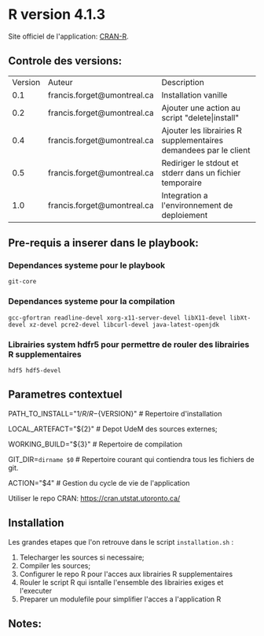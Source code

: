 
# R version 4.1.3

Site officiel de l'application: [CRAN-R](https://cran.r-project.org/).

## Controle des **versions**:

<table>
<tr>
    <td>Version</td><td>Auteur</td><td>Description</td>
</tr><tr>
    <td>0.1</td><td>francis.forget@umontreal.ca</td><td>Installation vanille</td>
</tr><tr>
    <td>0.2</td><td>francis.forget@umontreal.ca</td><td>Ajouter une action au script "delete|install"</td>
</tr><tr>
    <td>0.4</td><td>francis.forget@umontreal.ca</td><td>Ajouter les librairies R supplementaires demandees par le client</td>
</tr><tr>
    <td>0.5</td><td>francis.forget@umontreal.ca</td><td>Rediriger le stdout et stderr dans un fichier temporaire</td>
</tr><tr>
    <td>1.0</td><td>francis.forget@umontreal.ca</td><td>Integration a l'environnement de deploiement</td>
</tr>
</table>

## Pre-requis a inserer dans le playbook:
### Dependances systeme pour le playbook
`git-core`

### Dependances systeme pour la compilation
`gcc-gfortran readline-devel xorg-x11-server-devel libX11-devel libXt-devel xz-devel pcre2-devel libcurl-devel java-latest-openjdk`

### Librairies system hdfr5 pour permettre de rouler des librairies R supplementaires
`hdf5 hdf5-devel`

## Parametres contextuel

PATH_TO_INSTALL="${1}/R/R-${VERSION}"   # Repertoire d'installation

LOCAL_ARTEFACT="${2}"                   # Depot UdeM des sources externes;

WORKING_BUILD="${3}"                    # Repertoire de compilation 

GIT_DIR=`dirname $0`                    # Repertoire courant qui contiendra tous les fichiers de git.

ACTION="$4"                             # Gestion du cycle de vie de l'application


Utiliser le repo CRAN: <https://cran.utstat.utoronto.ca/>

## Installation
Les grandes etapes que l'on retrouve dans le script `installation.sh` :
1. Telecharger les sources si necessaire;
2. Compiler les sources;
3. Configurer le repo R pour l'acces aux librairies R supplementaires 
4. Rouler le script R qui isntalle l'ensemble des librairies exiges et l'executer
5. Preparer un modulefile pour simplifier l'acces a l'application R

## Notes:

